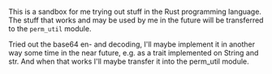 This is a sandbox for me trying out stuff in the Rust programming language.
The stuff that works and may be used by me in the future will be transferred to the
`perm_util` module.

Tried out the base64 en- and decoding, I'll maybe implement it in another way some time
in the near future, e.g. as a trait implemented on String and str. And when that works
I'll maybe transfer it into the perm_util module.
